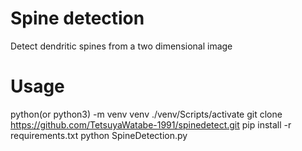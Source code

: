 
# Spine detection
Detect dendritic spines from a two dimensional image

# Usage
python(or python3) -m venv venv
./venv/Scripts/activate
git clone https://github.com/TetsuyaWatabe-1991/spinedetect.git
pip install -r requirements.txt
python SpineDetection.py